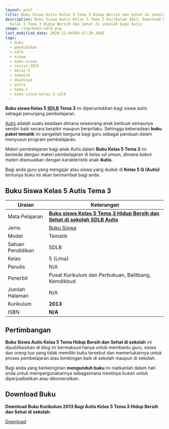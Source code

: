 ```yaml
---
layout: post
title: Buku Siswa Autis Kelas 5 Tema 3 Hidup Bersih dan Sehat di sekolah
description: Buku Siswa Autis Kelas 5 Tema 3 Kurikulum 2013, Download buku
  Kelas 5 Tema 3 Hidup Bersih dan Sehat di sekolah bagi Autis
image: /img/buku-sdlb.png
last_modified_date: 2020-12-04T03:47:20.398Z
tags:
  - buku
  - pendidikan
  - sdlb
  - siswa
  - buku-siswa
  - revisi-2015
  - kelas-5
  - tematik
  - download
  - autis
  - tema-2
  - buku-siswa-kelas-5-sdlb
---
```


**Buku siswa Kelas 5 <abbr title="Sekolah Dasar Luar Biasa">SDLB</abbr> Tema 3** ini diperuntukkan bagi siswa autis sebagai penunjang pembelajaran.

[Autis](/teori/apa-itu-autisme) adalah suatu keadaan dimana seseorang anak berbuat semaunya sendiri baik secara berpikir maupun berprilaku. Sehingga keberadaan **buku paket tematik** ini sangatlah berguna bagi guru sebagai panduan dalam menyusun program pembelajaran.

Materi pembelajaran bagi anak Autis dalam **Buku Kelas 5 Tema 3** ini berbeda dengan materi pembelajaran di kelas sd umum, dimana bobot materi disesuaikan dengan karakteristik anak **Autis**.

Bagi anda guru yang mengajar atau siswa yang duduk di **Kelas 5 Q (Autis)** tentunya buku ini akan bermanfaat bagi anda.

## Buku Siswa Kelas 5 Autis Tema 3 

|Uraian|Keterangan|
| --- | --- |
|Mata Pelajaran|<a href="/bse/buku-siswa-autis-kelas-5-tema-2-hidup-bersih-dan-sehat-disekolah" title="Buku siswa Kelas 5 Tema 3 Hidup Bersih dan Sehat di sekolah SDLB Autis"><strong>Buku siswa Kelas 5 Tema 3 Hidup Bersih dan Sehat di sekolah SDLB Autis</strong></a>|
|Jenis|<a href="/bse" title="Buku Siswa" target="_blank">Buku Siswa</a>|
|Model|Tematik|
|Satuan Pendidikan|SDLB|
|Kelas|5 (Lima)|
|Penulis|N/A|
|Penerbit|Pusat Kurikulum dan Perbukuan, Balitbang, Kemdikbud|
|Jumlah Halaman|N/A|
|Kurikulum|<strong>2013</strong>|
|ISBN|<strong>N/A</strong>|

## Pertimbangan
**Buku Siswa Autis Kelas 5 Tema Hidup Bersih dan Sehat di sekolah** ini dipublikasikan di blog ini bermaksud hanya untuk membantu _guru_, _siswa_ dan _orang tua_ yang tidak memiliki buku tersebut dan memerlukannya untuk proses pembelajaran atau bimbingan baik di sekolah maupun di sekolah.

Bagi anda yang berkeinginan <b>mengunduh buku</b> ini niatkanlah dalam hati anda untuk mempergunakannya sebagaimana mestinya bukan untuk diperjualbelikan atau dikomersilkan.
  
## Download Buku
**Download Buku Kurikulum 2013 Bagi Autis Kelas 5 Tema 3 Hidup Bersih dan Sehat di sekolah**:
<p class="center"><a class="button download" href="https://docs.google.com/uc?export=download&id=15Z7GOOsX6rPjoCe9Kx8TwA6q6wePdply" rel="nofollow" target="_blank" title="Download Buku Siswa Autis Kelas 5 Tema Hidup Bersih dan Sehat di sekolah">Download</a></p>
